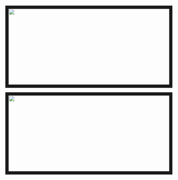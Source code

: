 <p align="center">
<img src="https://files.catbox.moe/ixbnsj.gif" width="600" height="238" border="10"/>
</p>
<p align="center">
<img src="https://files.catbox.moe/92vwid.gif" width="600" height="238" border="10"/>
</p>
